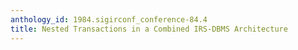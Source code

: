 ```yaml
---
anthology_id: 1984.sigirconf_conference-84.4
title: Nested Transactions in a Combined IRS-DBMS Architecture
---
```

